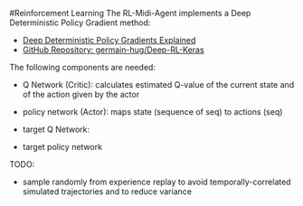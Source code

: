#Reinforcement Learning
The RL-Midi-Agent implements a Deep Deterministic Policy Gradient method:

* [Deep Deterministic Policy Gradients Explained](https://towardsdatascience.com/deep-deterministic-policy-gradients-explained-2d94655a9b7b)
* [GitHub Repository: germain-hug/Deep-RL-Keras](https://github.com/germain-hug/Deep-RL-Keras)

The following components are needed:
* Q Network (Critic): calculates estimated Q-value of the current state and of the action given by the actor
* policy network (Actor): maps state (sequence of seq) to actions (seq)

* target Q Network: 
* target policy network



TODO:
* sample randomly from experience replay to avoid temporally-correlated simulated trajectories and to reduce variance 

